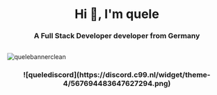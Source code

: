 <h1 align="center">Hi 👋, I'm quele</h1>
<h3 align="center">A Full Stack Developer developer from Germany</h3>

<p align="left"> <a href="https://twitter.com/" target="blank"><img src="https://img.shields.io/twitter/follow/?logo=twitter&style=for-the-badge" alt="" /></a> </p>


![quelebannerclean](https://user-images.githubusercontent.com/76977433/175665958-c5e32e35-cd7a-48b8-997a-9b2a93bb3ac7.png)

<h3 align="center"> 
![quelediscord](https://discord.c99.nl/widget/theme-4/567694483647627294.png)

</h3>
